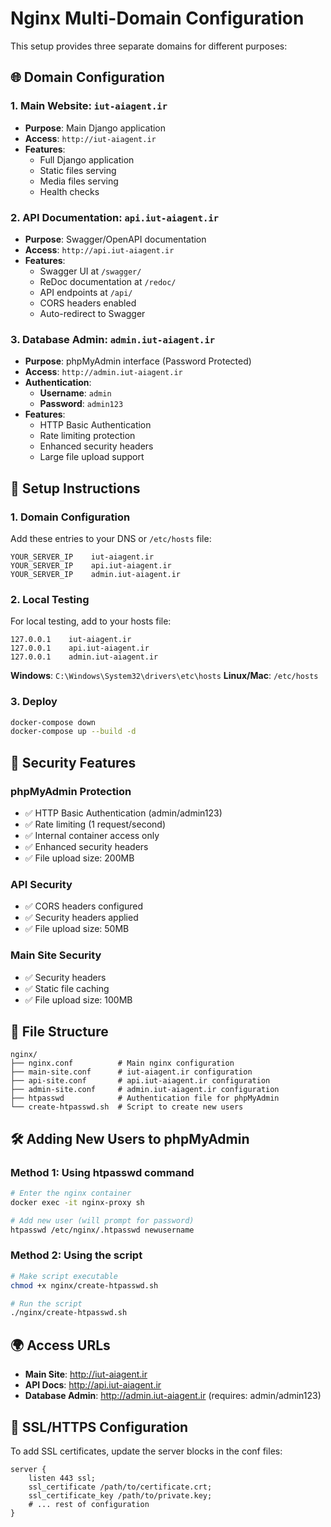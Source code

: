 # Nginx Multi-Domain Configuration

This setup provides three separate domains for different purposes:

## 🌐 **Domain Configuration**

### **1. Main Website: `iut-aiagent.ir`**
- **Purpose**: Main Django application
- **Access**: `http://iut-aiagent.ir`
- **Features**: 
  - Full Django application
  - Static files serving
  - Media files serving
  - Health checks

### **2. API Documentation: `api.iut-aiagent.ir`**
- **Purpose**: Swagger/OpenAPI documentation
- **Access**: `http://api.iut-aiagent.ir`
- **Features**:
  - Swagger UI at `/swagger/`
  - ReDoc documentation at `/redoc/`
  - API endpoints at `/api/`
  - CORS headers enabled
  - Auto-redirect to Swagger

### **3. Database Admin: `admin.iut-aiagent.ir`**
- **Purpose**: phpMyAdmin interface (Password Protected)
- **Access**: `http://admin.iut-aiagent.ir`
- **Authentication**: 
  - **Username**: `admin`
  - **Password**: `admin123`
- **Features**:
  - HTTP Basic Authentication
  - Rate limiting protection
  - Enhanced security headers
  - Large file upload support

## 🔧 **Setup Instructions**

### **1. Domain Configuration**
Add these entries to your DNS or `/etc/hosts` file:
```
YOUR_SERVER_IP    iut-aiagent.ir
YOUR_SERVER_IP    api.iut-aiagent.ir  
YOUR_SERVER_IP    admin.iut-aiagent.ir
```

### **2. Local Testing**
For local testing, add to your hosts file:
```
127.0.0.1    iut-aiagent.ir
127.0.0.1    api.iut-aiagent.ir
127.0.0.1    admin.iut-aiagent.ir
```

**Windows**: `C:\Windows\System32\drivers\etc\hosts`
**Linux/Mac**: `/etc/hosts`

### **3. Deploy**
```bash
docker-compose down
docker-compose up --build -d
```

## 🔐 **Security Features**

### **phpMyAdmin Protection**
- ✅ HTTP Basic Authentication (admin/admin123)
- ✅ Rate limiting (1 request/second)
- ✅ Internal container access only
- ✅ Enhanced security headers
- ✅ File upload size: 200MB

### **API Security**
- ✅ CORS headers configured
- ✅ Security headers applied
- ✅ File upload size: 50MB

### **Main Site Security**
- ✅ Security headers
- ✅ Static file caching
- ✅ File upload size: 100MB

## 📁 **File Structure**
```
nginx/
├── nginx.conf          # Main nginx configuration
├── main-site.conf      # iut-aiagent.ir configuration
├── api-site.conf       # api.iut-aiagent.ir configuration
├── admin-site.conf     # admin.iut-aiagent.ir configuration
├── htpasswd            # Authentication file for phpMyAdmin
└── create-htpasswd.sh  # Script to create new users
```

## 🛠 **Adding New Users to phpMyAdmin**

### **Method 1: Using htpasswd command**
```bash
# Enter the nginx container
docker exec -it nginx-proxy sh

# Add new user (will prompt for password)
htpasswd /etc/nginx/.htpasswd newusername
```

### **Method 2: Using the script**
```bash
# Make script executable
chmod +x nginx/create-htpasswd.sh

# Run the script
./nginx/create-htpasswd.sh
```

## 🌍 **Access URLs**

- **Main Site**: http://iut-aiagent.ir
- **API Docs**: http://api.iut-aiagent.ir
- **Database Admin**: http://admin.iut-aiagent.ir (requires: admin/admin123)

## 🔄 **SSL/HTTPS Configuration**

To add SSL certificates, update the server blocks in the conf files:
```nginx
server {
    listen 443 ssl;
    ssl_certificate /path/to/certificate.crt;
    ssl_certificate_key /path/to/private.key;
    # ... rest of configuration
}
```
